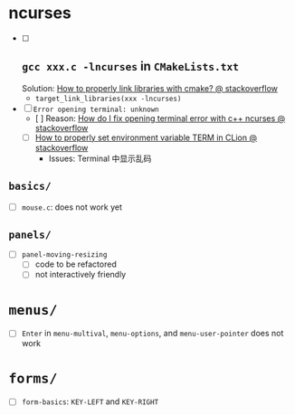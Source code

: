 # ncurses

- [ ] `gcc xxx.c -lncurses` in `CMakeLists.txt`
  -
  Solution: [How to properly link libraries with cmake? @ stackoverflow](https://stackoverflow.com/a/39600062/1833118)
    - `target_link_libraries(xxx -lncurses)`
- [ ] `Error opening terminal: unknown`
    - [ ] 
      Reason: [How do I fix opening terminal error with c++ ncurses @ stackoverflow](https://stackoverflow.com/a/53459342/1833118)
    - [ ] [How to properly set environment variable TERM in CLion @ stackoverflow](https://stackoverflow.com/a/42264903/1833118)
        - Issues: Terminal 中显示乱码

## `basics/`

- [ ] `mouse.c`: does not work yet

## `panels/`

- [ ] `panel-moving-resizing`
    - [ ] code to be refactored
    - [ ] not interactively friendly

# `menus/`

- [ ] `Enter` in `menu-multival`, `menu-options`, and `menu-user-pointer` does not work

# `forms/`

- [ ] `form-basics`: `KEY-LEFT` and `KEY-RIGHT`

